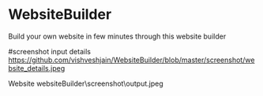 # WebsiteBuilder
Build your own website in few minutes through this website builder

#screenshot
input details
https://github.com/vishveshjain/WebsiteBuilder/blob/master/screenshot/website_details.jpeg

Website
websiteBuilder\screenshot\output.jpeg
